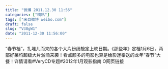 ```yaml
---
title: "微博 2011.12.30 11:56"
categories: ["嘀咕"]
tags: ["来自微博 weibo.com"]
draft: false
slug: "V38gW1"
date: "2011-12-30 11:56:00"
---
```


<p>“春节档”，扎堆儿而来的各个大片纷纷敲定上映日期。《那些年》定档1月6日，两部好莱坞超级大片汹涌来袭！看点颇多的电影也算是给影迷奉送的龙年“春节”大餐！详情请看#VeryCD专题#2012年1月观影指南 O网页链接 ​​​​</p>
